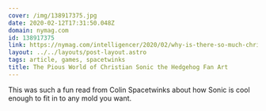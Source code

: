 ```yaml
---
cover: /img/138917375.jpg
date: 2020-02-12T17:31:50.048Z
domain: nymag.com
id: 138917375
link: https://nymag.com/intelligencer/2020/02/why-is-there-so-much-christian-sonic-the-hedgehog-fan-art.html
layout: ../../layouts/post-layout.astro
tags: article, games, spacetwinks
title: The Pious World of Christian Sonic the Hedgehog Fan Art
---
```


This was such a fun read from Colin Spacetwinks about how Sonic is cool enough to fit in to any mold you want.
